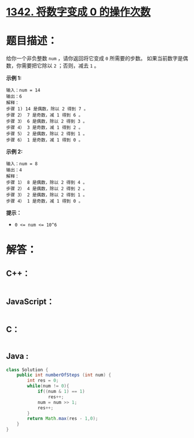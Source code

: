 # [1342. 将数字变成 0 的操作次数](https://leetcode-cn.com/problems/number-of-steps-to-reduce-a-number-to-zero/)

# 题目描述：

给你一个非负整数 `num` ，请你返回将它变成 `0` 所需要的步数。 如果当前数字是偶数，你需要把它除以 `2` ；否则，减去 `1` 。



**示例 1:**

```
输入：num = 14
输出：6
解释：
步骤 1) 14 是偶数，除以 2 得到 7 。
步骤 2） 7 是奇数，减 1 得到 6 。
步骤 3） 6 是偶数，除以 2 得到 3 。
步骤 4） 3 是奇数，减 1 得到 2 。
步骤 5） 2 是偶数，除以 2 得到 1 。
步骤 6） 1 是奇数，减 1 得到 0 。
```

**示例 2:**

```
输入：num = 8
输出：4
解释：
步骤 1） 8 是偶数，除以 2 得到 4 。
步骤 2） 4 是偶数，除以 2 得到 2 。
步骤 3） 2 是偶数，除以 2 得到 1 。
步骤 4） 1 是奇数，减 1 得到 0 。
```

**提示：**

- `0 <= num <= 10^6`

  

# 解答：

## C++：

```cpp

```

## JavaScript：

```javascript

```

## C：

```c

```

## Java :

```java
class Solution {
    public int numberOfSteps (int num) {
        int res = 0;
        while(num != 0){
            if((num & 1) == 1)
                res++;
            num = num >> 1;
            res++;
        }
        return Math.max(res - 1,0);
    }
}
```

